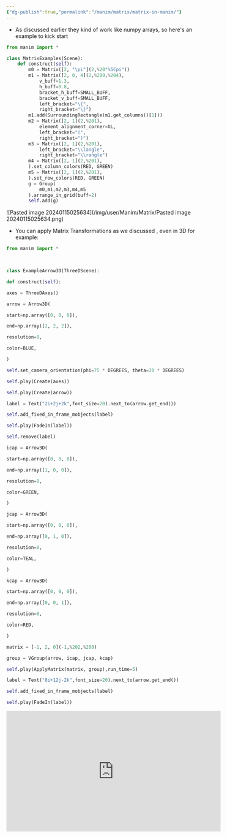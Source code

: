 ```yaml
---
{"dg-publish":true,"permalink":"/manim/matrix/matrix-in-manim/"}
---
```


- As discussed earlier they kind of work like numpy arrays, so here's an example to kick start
```python
from manim import *

class MatrixExamples(Scene):
    def construct(self):
        m0 = Matrix([2, "\pi"](2,%20"%5Cpi"))
        m1 = Matrix([2, 0, 4](2,%200,%204),
            v_buff=1.3,
            h_buff=0.8,
            bracket_h_buff=SMALL_BUFF,
            bracket_v_buff=SMALL_BUFF,
            left_bracket="\{",
            right_bracket="\}")
        m1.add(SurroundingRectangle(m1.get_columns()[1]))
        m2 = Matrix([2, 1](2,%201),
            element_alignment_corner=UL,
            left_bracket="(",
            right_bracket=")")
        m3 = Matrix([2, 1](2,%201),
            left_bracket="\\langle",
            right_bracket="\\rangle")
        m4 = Matrix([2, 1](2,%201),
        ).set_column_colors(RED, GREEN)
        m5 = Matrix([2, 1](2,%201),
        ).set_row_colors(RED, GREEN)
        g = Group(
            m0,m1,m2,m3,m4,m5
        ).arrange_in_grid(buff=2)
        self.add(g)
```
![Pasted image 20240115025634](/img/user/Manim/Matrix/Pasted image 20240115025634.png)
- You can apply Matrix Transformations as we discussed [](Transformation%20in%20Manim.md#^a80ada) , even in 3D for example:
```python
from manim import *

  

class ExampleArrow3D(ThreeDScene):

def construct(self):

axes = ThreeDAxes()

arrow = Arrow3D(

start=np.array([0, 0, 0]),

end=np.array([2, 2, 2]),

resolution=8,

color=BLUE,

)

self.set_camera_orientation(phi=75 * DEGREES, theta=30 * DEGREES)

self.play(Create(axes))

self.play(Create(arrow))

label = Text("2i+2j+2k",font_size=20).next_to(arrow.get_end())

self.add_fixed_in_frame_mobjects(label)

self.play(FadeIn(label))

self.remove(label)

icap = Arrow3D(

start=np.array([0, 0, 0]),

end=np.array([1, 0, 0]),

resolution=8,

color=GREEN,

)

jcap = Arrow3D(

start=np.array([0, 0, 0]),

end=np.array([0, 1, 0]),

resolution=8,

color=TEAL,

)

kcap = Arrow3D(

start=np.array([0, 0, 0]),

end=np.array([0, 0, 1]),

resolution=8,

color=RED,

)

matrix = [-1, 2, 0](-1,%202,%200)

group = VGroup(arrow, icap, jcap, kcap)

self.play(ApplyMatrix(matrix, group),run_time=5)

label = Text("8i+12j-2k",font_size=20).next_to(arrow.get_end())

self.add_fixed_in_frame_mobjects(label)

self.play(FadeIn(label))
```
<iframe width="560" height="315" src="https://www.youtube.com/embed/CSiB4kypz4o?si=tJwekxsQreqETT8N" title="YouTube video player" frameborder="0" allow="accelerometer; autoplay; clipboard-write; encrypted-media; gyroscope; picture-in-picture; web-share" allowfullscreen></iframe> 
